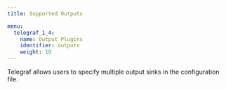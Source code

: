 ```yaml
---
title: Supported Outputs

menu:
  telegraf_1_4:
    name: Output Plugins
    identifier: outputs
    weight: 10
---
```


Telegraf allows users to specify multiple output sinks in the configuration file.
